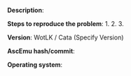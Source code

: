 **Description**:  

**Steps to reproduce the problem**:
1. 
2. 
3. 

**Version**: WotLK / Cata (Specify Version)

**AscEmu hash/commit**:  

**Operating system**:  


